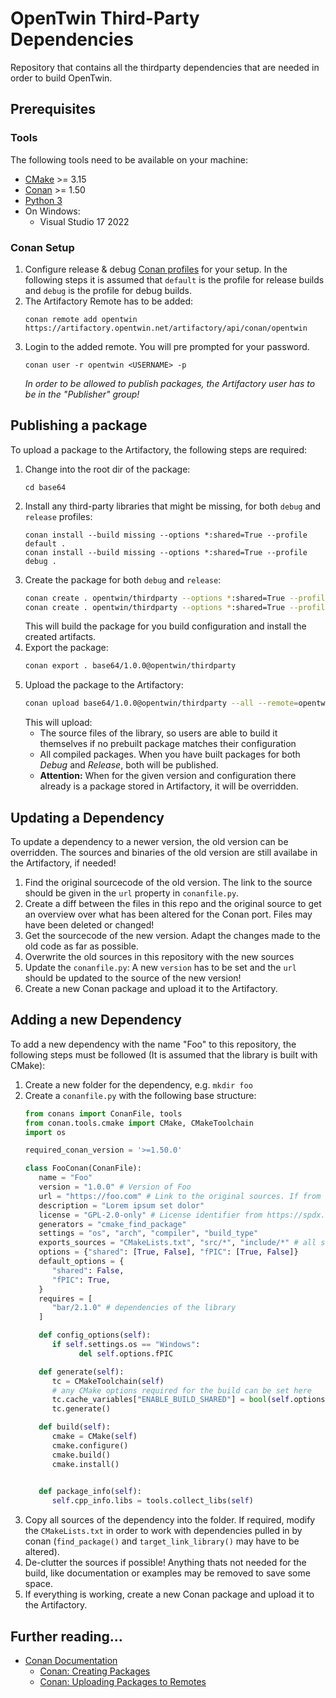 # OpenTwin Third-Party Dependencies

Repository that contains all the thirdparty dependencies that are needed in order to build OpenTwin.

## Prerequisites

### Tools

The following tools need to be available on your machine:

* [CMake](https://cmake.org) >= 3.15
* [Conan](https://conan.io) >= 1.50
* [Python 3](https://www.python.org/)
* On Windows:
    * Visual Studio 17 2022

### Conan Setup

1. Configure release & debug [Conan profiles](https://docs.conan.io/en/latest/reference/config_files/default_profile.html#default-profile) for your setup. In the following steps it is assumed that `default` is the profile for release builds and `debug` is the profile for debug builds.
2. The Artifactory Remote has to be added:
    ```
    conan remote add opentwin https://artifactory.opentwin.net/artifactory/api/conan/opentwin
    ```
3. Login to the added remote. You will pre prompted for your password.
    ```
    conan user -r opentwin <USERNAME> -p
    ```
    *In order to be allowed to publish packages, the Artifactory user has to be in the "Publisher" group!*

## Publishing a package

To upload a package to the Artifactory, the following steps are required:

1. Change into the root dir of the package:
   ```
   cd base64
   ```
2. Install any third-party libraries that might be missing, for both `debug` and `release` profiles:
   ```
   conan install --build missing --options *:shared=True --profile default .
   conan install --build missing --options *:shared=True --profile debug .
   ```
3. Create the package for both `debug` and `release`: 
   ```bash
   conan create . opentwin/thirdparty --options *:shared=True --profile release
   conan create . opentwin/thirdparty --options *:shared=True --profile debug
   ```
   This will build the package for you build configuration and install the created artifacts.
4. Export the package: 
   ```bash
   conan export . base64/1.0.0@opentwin/thirdparty
   ```
5. Upload the package to the Artifactory: 
   ```bash
   conan upload base64/1.0.0@opentwin/thirdparty --all --remote=opentwin
   ```
   This will upload:
      - The source files of the library, so users are able to build it themselves if no prebuilt package matches their configuration
      - All compiled packages. When you have built packages for both *Debug* and *Release*, both will be published.
      - **Attention:** When for the given version and configuration there already is a package stored in Artifactory, it will be overridden.

## Updating a Dependency

To update a dependency to a newer version, the old version can be overridden. The sources and binaries of the old version are still availabe in the Artifactory, if needed!

1. Find the original sourcecode of the old version. The link to the source should be given in the `url` property in `conanfile.py`.
2. Create a diff between the files in this repo and the original source to get an overview over what has been altered for the Conan port. Files may have been deleted or changed!
3. Get the sourcecode of the new version. Adapt the changes made to the old code as far as possible.
4. Overwrite the old sources in this repository with the new sources
5. Update the `conanfile.py`: A new `version` has to be set and the `url` should be updated to the source of the new version!
5. Create a new Conan package and upload it to the Artifactory.

## Adding a new Dependency

To add a new dependency with the name "Foo" to this repository, the following steps must be followed (It is assumed that the library is built with CMake):

1. Create a new folder for the dependency, e.g. `mkdir foo`
2. Create a `conanfile.py` with the following base structure:
   ```python
   from conans import ConanFile, tools
   from conan.tools.cmake import CMake, CMakeToolchain
   import os

   required_conan_version = '>=1.50.0'

   class FooConan(ConanFile):
      name = "Foo"
      version = "1.0.0" # Version of Foo
      url = "https://foo.com" # Link to the original sources. If from a repo, give a link to the specific commit
      description = "Lorem ipsum set dolor"
      license = "GPL-2.0-only" # License identifier from https://spdx.devlicenses/
      generators = "cmake_find_package"
      settings = "os", "arch", "compiler", "build_type"
      exports_sources = "CMakeLists.txt", "src/*", "include/*" # all sources that are required for building
      options = {"shared": [True, False], "fPIC": [True, False]}
      default_options = {
         "shared": False,
         "fPIC": True,
      }
      requires = [
         "bar/2.1.0" # dependencies of the library
      ]

      def config_options(self):
         if self.settings.os == "Windows":
               del self.options.fPIC

      def generate(self):
         tc = CMakeToolchain(self)
         # any CMake options required for the build can be set here
         tc.cache_variables["ENABLE_BUILD_SHARED"] = bool(self.options.shared) 
         tc.generate()

      def build(self):
         cmake = CMake(self)
         cmake.configure()
         cmake.build()
         cmake.install()

         
      def package_info(self):
         self.cpp_info.libs = tools.collect_libs(self)
   ```
2. Copy all sources of the dependency into the folder. If required, modify the `CMakeLists.txt` in order to work with dependencies pulled in by conan (`find_package()` and `target_link_library()` may have to be altered).
3. De-clutter the sources if possible! Anything thats not needed for the build, like documentation or examples may be removed to save some space.
4. If everything is working, create a new Conan package and upload it to the Artifactory.

## Further reading…

- [Conan Documentation](https://docs.conan.io/en/latest/)
  - [Conan: Creating Packages](https://docs.conan.io/en/latest/creating_packages.html)
  - [Conan: Uploading Packages to Remotes](https://docs.conan.io/en/latest/uploading_packages/uploading_to_remotes.html#)